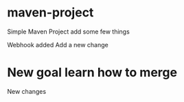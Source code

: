 # maven-project

Simple Maven Project
add some few things

Webhook added
Add a new change

New goal learn how to merge
=======
New changes

